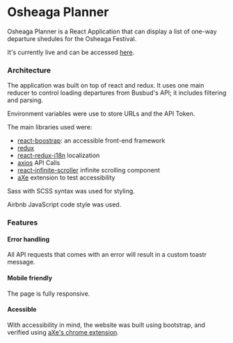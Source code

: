 # Osheaga Planner

Osheaga Planner is a React Application that can display a list of one-way departure shedules for the Osheaga Festival.

It's currently live and can be accessed [here](https://powerful-ocean-56732.herokuapp.com).

### Architecture

The application was built on top of react and redux. It uses one main reducer to control loading departures from Busbud's API; it includes filtering and parsing.
    
Environment variables were use to store URLs and the API Token.

The main libraries used were:
 - [react-boostrap](https://react-bootstrap.github.io): an accessible front-end framework
 - [redux](https://redux.js.org)
 - [react-redux-i18n](https://github.com/artisavotins/react-redux-i18n) localization
 - [axios](https://github.com/axios/axios) API Calls
 - [react-infinite-scroller](https://github.com/CassetteRocks/react-infinite-scroller) infinite scrolling component
 - [aXe](https://chrome.google.com/webstore/detail/axe/lhdoppojpmngadmnindnejefpokejbdd) extension to test accessibility

Sass with SCSS syntax was used for styling.

Airbnb JavaScript code style was used.

### Features

#### Error handling
All API requests that comes with an error will result in a custom toastr message.

#### Mobile friendly
The page is fully responsive.

#### Acessible
With accessibility in mind, the website was built using bootstrap, and verified using [aXe's chrome extension](https://chrome.google.com/webstore/detail/axe/lhdoppojpmngadmnindnejefpokejbdd).
